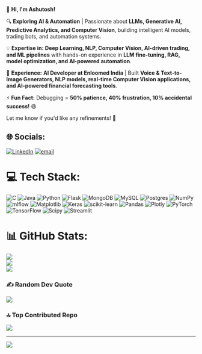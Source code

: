 👋 **Hi, I'm Ashutosh!**  

🔍 **Exploring AI & Automation** | Passionate about **LLMs, Generative AI, Predictive Analytics, and Computer Vision**, building intelligent AI models, trading bots, and automation systems.  

💡 **Expertise in:** **Deep Learning, NLP, Computer Vision, AI-driven trading, and ML pipelines** with hands-on experience in **LLM fine-tuning, RAG, model optimization, and AI-powered automation**.  

🚀 **Experience:** **AI Developer at Enloomed India** | Built **Voice & Text-to-Image Generators, NLP models, real-time Computer Vision applications, and AI-powered financial forecasting tools**.  

⚡ **Fun Fact:** Debugging = **50% patience, 40% frustration, 10% accidental success!** 😆  

Let me know if you'd like any refinements! 🚀

## 🌐 Socials:
[![LinkedIn](https://img.shields.io/badge/LinkedIn-%230077B5.svg?logo=linkedin&logoColor=white)](https://linkedin.com/in/https://www.linkedin.com/in/ashutosh-1a665525a) [![email](https://img.shields.io/badge/Email-D14836?logo=gmail&logoColor=white)](mailto:ashutoshknp12@gmail.com) 

# 💻 Tech Stack:
![C](https://img.shields.io/badge/c-%2300599C.svg?style=for-the-badge&logo=c&logoColor=white) ![Java](https://img.shields.io/badge/java-%23ED8B00.svg?style=for-the-badge&logo=openjdk&logoColor=white) ![Python](https://img.shields.io/badge/python-3670A0?style=for-the-badge&logo=python&logoColor=ffdd54) ![Flask](https://img.shields.io/badge/flask-%23000.svg?style=for-the-badge&logo=flask&logoColor=white) ![MongoDB](https://img.shields.io/badge/MongoDB-%234ea94b.svg?style=for-the-badge&logo=mongodb&logoColor=white) ![MySQL](https://img.shields.io/badge/mysql-4479A1.svg?style=for-the-badge&logo=mysql&logoColor=white) ![Postgres](https://img.shields.io/badge/postgres-%23316192.svg?style=for-the-badge&logo=postgresql&logoColor=white) ![NumPy](https://img.shields.io/badge/numpy-%23013243.svg?style=for-the-badge&logo=numpy&logoColor=white) ![mlflow](https://img.shields.io/badge/mlflow-%23d9ead3.svg?style=for-the-badge&logo=numpy&logoColor=blue) ![Matplotlib](https://img.shields.io/badge/Matplotlib-%23ffffff.svg?style=for-the-badge&logo=Matplotlib&logoColor=black) ![Keras](https://img.shields.io/badge/Keras-%23D00000.svg?style=for-the-badge&logo=Keras&logoColor=white) ![scikit-learn](https://img.shields.io/badge/scikit--learn-%23F7931E.svg?style=for-the-badge&logo=scikit-learn&logoColor=white) ![Pandas](https://img.shields.io/badge/pandas-%23150458.svg?style=for-the-badge&logo=pandas&logoColor=white) ![Plotly](https://img.shields.io/badge/Plotly-%233F4F75.svg?style=for-the-badge&logo=plotly&logoColor=white) ![PyTorch](https://img.shields.io/badge/PyTorch-%23EE4C2C.svg?style=for-the-badge&logo=PyTorch&logoColor=white) ![TensorFlow](https://img.shields.io/badge/TensorFlow-%23FF6F00.svg?style=for-the-badge&logo=TensorFlow&logoColor=white) ![Scipy](https://img.shields.io/badge/SciPy-%230C55A5.svg?style=for-the-badge&logo=scipy&logoColor=%white) ![Streamlit](https://img.shields.io/badge/Streamlit-%23FE4B4B.svg?style=for-the-badge&logo=streamlit&logoColor=white)
# 📊 GitHub Stats:
![](https://github-readme-stats.vercel.app/api?username=Ashutosh-AIBOT&theme=dark&hide_border=false&include_all_commits=false&count_private=false)<br/>
![](https://github-readme-streak-stats.herokuapp.com/?user=Ashutosh-AIBOT&theme=dark&hide_border=false)<br/>
![](https://github-readme-stats.vercel.app/api/top-langs/?username=Ashutosh-AIBOT&theme=dark&hide_border=false&include_all_commits=false&count_private=false&layout=compact)

### ✍️ Random Dev Quote
![](https://quotes-github-readme.vercel.app/api?type=horizontal&theme=radical)

### 🔝 Top Contributed Repo
![](https://github-contributor-stats.vercel.app/api?username=Ashutosh-AIBOT&limit=5&theme=dark&combine_all_yearly_contributions=true)

---
[![](https://visitcount.itsvg.in/api?id=Ashutosh-AIBOT&icon=0&color=0)](https://visitcount.itsvg.in)

<!-- Proudly created with GPRM ( https://gprm.itsvg.in ) -->
